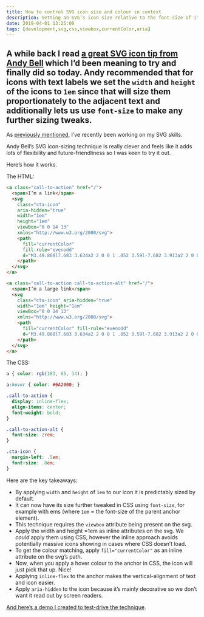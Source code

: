 ```yaml
---
title: How to control SVG icon size and colour in context
description: Setting an SVG’s icon size relative to the font-size of its adjacent text label
date: 2019-04-01 13:25:00
tags: [development,svg,css,viewbox,currentColor,aria]
---
```

A while back I read [a great SVG icon tip from Andy Bell](https://twitter.com/andybelldesign/status/1098915626050117633) which I’d been meaning to try and finally did so today. Andy recommended that for icons with text labels we set the `width` and `height` of the icons to `1em` since that will size them proportionately to the adjacent text and additionally lets us use `font-size` to make any further sizing tweaks.
---

As [previously mentioned](https://fuzzylogic.me/thoughts/grey-scales-something-fishy-with-svg), I’ve recently been working on my SVG skills.

Andy Bell’s SVG icon-sizing technique is really clever and feels like it adds lots of flexibility and future-friendliness so I was keen to try it out.

Here’s how it works.

The HTML:

``` html
<a class="call-to-action" href="/">
  <span>I’m a link</span>
  <svg 
    class="cta-icon" 
    aria-hidden="true" 
    width="1em" 
    height="1em" 
    viewBox="0 0 14 13" 
    xmlns="http://www.w3.org/2000/svg">
    <path 
      fill="currentColor" 
      fill-rule="evenodd" 
      d="M3.49.868l7.683 3.634a2 2 0 0 1 .052 3.59l-7.682 3.913a2 2 0 0 1-2.908-1.782V2.676A2 2 0 0 1 3.49.868z">
    </path>
  </svg>
</a>

<a class="call-to-action call-to-action-alt" href="/">
  <span>I’m a large link</span>
  <svg 
    class="cta-icon" aria-hidden="true" 
    width="1em" height="1em" 
    viewBox="0 0 14 13" 
    xmlns="http://www.w3.org/2000/svg">
    <path 
      fill="currentColor" fill-rule="evenodd" 
      d="M3.49.868l7.683 3.634a2 2 0 0 1 .052 3.59l-7.682 3.913a2 2 0 0 1-2.908-1.782V2.676A2 2 0 0 1 3.49.868z">
    </path>
  </svg>
</a>
```

The CSS:

``` css
a { color: rgb(183, 65, 14); }

a:hover { color: #6A2000; }

.call-to-action {
  display: inline-flex;
  align-items: center;
  font-weight: bold;
}

.call-to-action-alt {
  font-size: 2rem; 
}

.cta-icon {
  margin-left: .5em;
  font-size: .8em;
}
```

Here are the key takeaways:

- By applying `width` and `height` of `1em` to our icon it is predictably sized by default.
- It can now have its size further tweaked in CSS using `font-size`, for example with ems (where `1em` = the font-size of the parent anchor element).
- This technique requires the `viewbox` attribute being present on the svg.
- Apply the width and height =1em as inline attributes on the svg. We _could_ apply them using CSS, however the inline approach avoids potentially massive icons showing in cases where CSS doesn’t load.
- To get the colour matching, apply `fill="currentColor"` as an inline attribute on the svg’s path.
- Now, when you apply a hover colour to the anchor in CSS, the icon will just pick that up. Nice!
- Applying `inline-flex` to the anchor makes the vertical-alignment of text and icon easier.
- Apply `aria-hidden` to the icon because it’s mainly decorative so we don’t want it read out by screen readers.

[And here’s a demo I created to test-drive the technique](https://codepen.io/fuzzylogicx/pen/QPwjyZ).
